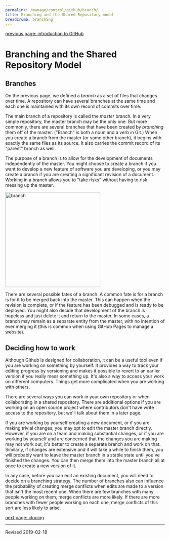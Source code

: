 ```yaml
---
permalink: /manage/control/github/branch/
title: Branching and the Shared Repository model
breadcrumb: branching
---
```


[previous page: introduction to GitHub](../intro/)

# Branching and the Shared Repository Model

## Branches

On the previous page, we defined a *branch* as a set of files that changes over time.  A repository can have several branches at the same time and each one is maintained with its own record of commits over time.  

The main branch of a repository is called the *master* branch.  In a very simple repository, the master branch may be the only one.  But more commonly, there are several branches that have been created by *branching* them off of the master.  ("Branch" is both a noun and a verb in Git.)  When you create a branch from the master (or some other branch), it begins with exactly the same files as its source.  It also carries the commit record of its "parent" branch as well.  

The purpose of a branch is to allow for the development of documents independently of the master.  You might choose to create a branch if you want to develop a new feature of software you are developing, or you may create a branch if you are creating a significant revision of a document.  Working in a branch allows you to "take risks" without having to risk messing up the master.  

<img src="../images-2b/branch-diagram.jpg" alt="branch" width="300"/>

There are several possible fates of a branch.  A common fate is for a branch is for it to be merged back into the master.  This can happen when the revision is complete, or if the feature has been debugged and is ready to be deployed.  You might also decide that development of the branch is hopeless and just delete it and return to the master.  In some cases, a branch may remain as a separate entity from the master, with no intention of ever merging it (this is common when using GitHub Pages to manage a website).  

## Deciding how to work

Although Github is designed for collaboration, it can be a useful tool even if you are working on something by yourself.  It provides a way to track your editing progress by versioning and makes it possible to revert to an earlier version if you really mess something up.  It's also a way to access your work on different computers.  Things get more complicated when you are working with others.

There are several ways you can work in your own repository or when collaborating in a shared repository.  There are additional options if you are working on an open source project where contributors don't have write access to the repository, but we'll talk about them in a later page.

If you are working by yourself creating a new document, or if you are making trivial changes, you may opt to edit the master branch directly.  However, if you are on a team and making substantial changes, or if you are working by yourself and are concerned that the changes you are making may not work out, it's better to create a separate branch and work on that.  Similarly, if changes are extensive and it will take a while to finish them, you will probably want to leave the master branch in a stable state until you've finished the changes.  You can then merge them into the master branch all at once to create a new version of it.  

In any case, before you can edit an existing document, you will need to decide on a branching strategy.   The number of branches also can influence the probability of creating merge conflicts when edits are made to a version that isn't the most recent one. When there are few branches with many people working on them, merge conflicts are more likely.  If there are more branches with fewer people working on each one, merge conflicts of this sort are less likely to arise.




[next page: cloning](../clone/)

----
Revised 2019-02-18
